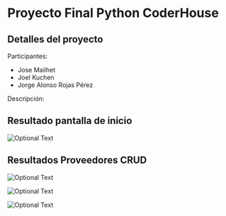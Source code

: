 # Proyecto Final Python CoderHouse

## Detalles del proyecto

Participantes: 
- Jose Mailhet 
- Joel Kuchen
- Jorge Alonso Rojas Pérez

Descripción:


## Resultado pantalla de inicio

![Optional Text](./Resultados/inicio.png)


## Resultados Proveedores CRUD

![Optional Text](./Resultados/listaProveedores.png)


![Optional Text](./Resultados/formProveedores.png)

![Optional Text](./Resultados/eliminarProveedor.png)

